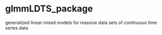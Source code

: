 glmmLDTS_package
================

generalized linear mixed models for  massive data sets of continuous time series data
